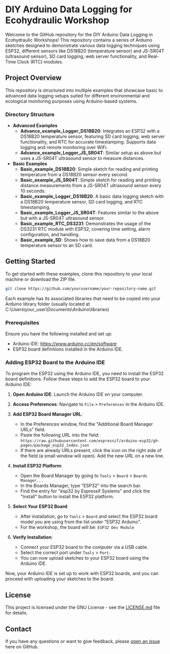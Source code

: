 # DIY Arduino Data Logging for Ecohydraulic Workshop

Welcome to the GitHub repository for the DIY Arduino Data Logging in Ecohydraulic Workshops! This repository contains a series of Arduino sketches designed to demonstrate various data logging techniques using ESP32, different sensors like DS18B20 (temperature sensor) and JS-SR04T (ultrasound sensor), SD card logging, web server functionality, and Real-Time Clock (RTC) modules.

## Project Overview

This repository is structured into multiple examples that showcase basic to advanced data logging setups suited for different environmental and ecological monitoring purposes using Arduino-based systems.

### Directory Structure

- **Advanced Examples**
  - **Advance_example_Logger_DS18B20**: Integrates an ESP32 with a DS18B20 temperature sensor, featuring SD card logging, web server functionality, and RTC for accurate timestamping. Supports data logging and remote monitoring over WiFi.
  - **Advance_example_Logger_JS_SR04T**: Similar setup as above but uses a JS-SR04T ultrasound sensor to measure distances.
- **Basic Examples**
  - **Basic_example_DS18B20**: Simple sketch for reading and printing temperature from a DS18B20 sensor every second.
  - **Basic_example_JS_SR04T**: Simple sketch for reading and printing distance measurements from a JS-SR04T ultrasound sensor every 10 seconds.
  - **Basic_example_Logger_DS18B20**: A basic data logging sketch with a DS18B20 temperature sensor, SD card logging, and RTC timestamping.
  - **Basic_example_Logger_JS_SR04T**: Features similar to the above but with a JS-SR04T ultrasound sensor.
  - **Basic_example_RTC_DS3231**: Demonstrates the usage of the DS3231 RTC module with ESP32, covering time setting, alarm configuration, and handling.
  - **Basic_example_SD**: Shows how to save data from a DS18B20 temperature sensor to an SD card.

## Getting Started

To get started with these examples, clone this repository to your local machine or download the ZIP file.

```bash
git clone https://github.com/yourusername/your-repository-name.git
```
Each example has its associated libraries that need to be copied into your Arduino library folder (usually located at C:\Users\your_user\Documents\Arduino\libraries)

### Prerequisites

Ensure you have the following installed and set up:
- Arduino IDE: https://www.arduino.cc/en/software
- ESP32 board definitions installed in the Arduino IDE.

### Adding ESP32 Board to the Arduino IDE

To program the ESP32 using the Arduino IDE, you need to install the ESP32 board definitions. Follow these steps to add the ESP32 board to your Arduino IDE:

1. **Open Arduino IDE**: Launch the Arduino IDE on your computer.

2. **Access Preferences**: Navigate to `File` > `Preferences` in the Arduino IDE.

3. **Add ESP32 Board Manager URL**:
    - In the Preferences window, find the "Additional Board Manager URLs" field.
    - Paste the following URL into the field:  
      `https://raw.githubusercontent.com/espressif/arduino-esp32/gh-pages/package_esp32_index.json`
    - If there are already URLs present, click the icon on the right side of the field (a small window will open). Add the new URL on a new line.

4. **Install ESP32 Platform**:
    - Open the Board Manager by going to `Tools` > `Board` > `Boards Manager...`
    - In the Boards Manager, type "ESP32" into the search bar.
    - Find the entry for "esp32 by Espressif Systems" and click the "Install" button to install the ESP32 platform.

5. **Select Your ESP32 Board**:
    - After installation, go to `Tools` > `Board` and select the ESP32 board model you are using from the list under "ESP32 Arduino".
	- For the workshop, the board will be: `ESP32 Dev Module`

6. **Verify Installation**:
    - Connect your ESP32 board to the computer via a USB cable.
    - Select the correct port under `Tools` > `Port`.
    - You can now upload sketches to your ESP32 board using the Arduino IDE.

Now, your Arduino IDE is set up to work with ESP32 boards, and you can proceed with uploading your sketches to the board. 

## License

This project is licensed under the GNU License - see the [LICENSE.md](LICENSE) file for details.

## Contact

If you have any questions or want to give feedback, please [open an issue](https://github.com/MyCircuitsTV/DIY_Ecohydraulics/issues) here on GitHub.